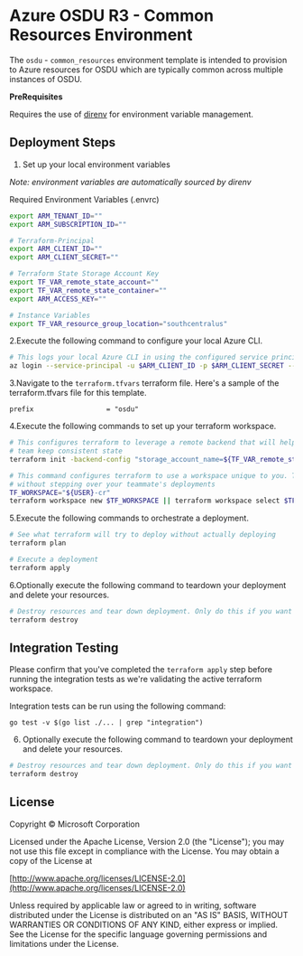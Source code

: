 # Azure OSDU R3 - Common Resources Environment

The `osdu` - `common_resources` environment template is intended to provision to Azure resources for OSDU which are typically common across multiple instances of OSDU.

__PreRequisites__

Requires the use of [direnv](https://direnv.net/) for environment variable management.

## Deployment Steps

1. Set up your local environment variables

*Note: environment variables are automatically sourced by direnv*

Required Environment Variables (.envrc)
```bash
export ARM_TENANT_ID=""           
export ARM_SUBSCRIPTION_ID=""  

# Terraform-Principal
export ARM_CLIENT_ID=""
export ARM_CLIENT_SECRET=""

# Terraform State Storage Account Key
export TF_VAR_remote_state_account=""
export TF_VAR_remote_state_container=""
export ARM_ACCESS_KEY=""

# Instance Variables
export TF_VAR_resource_group_location="southcentralus"
```

2.Execute the following command to configure your local Azure CLI.

```bash
# This logs your local Azure CLI in using the configured service principal.
az login --service-principal -u $ARM_CLIENT_ID -p $ARM_CLIENT_SECRET --tenant $ARM_TENANT_ID
```

3.Navigate to the `terraform.tfvars` terraform file. Here's a sample of the terraform.tfvars file for this template.

```HCL
prefix                  = "osdu"
```

4.Execute the following commands to set up your terraform workspace.

```bash
# This configures terraform to leverage a remote backend that will help you and your
# team keep consistent state
terraform init -backend-config "storage_account_name=${TF_VAR_remote_state_account}" -backend-config "container_name=${TF_VAR_remote_state_container}"

# This command configures terraform to use a workspace unique to you. This allows you to work
# without stepping over your teammate's deployments
TF_WORKSPACE="${USER}-cr"
terraform workspace new $TF_WORKSPACE || terraform workspace select $TF_WORKSPACE
```

5.Execute the following commands to orchestrate a deployment.

```bash
# See what terraform will try to deploy without actually deploying
terraform plan

# Execute a deployment
terraform apply
```

6.Optionally execute the following command to teardown your deployment and delete your resources.

```bash
# Destroy resources and tear down deployment. Only do this if you want to destroy your deployment.
terraform destroy
```

## Integration Testing

Please confirm that you've completed the `terraform apply` step before running the integration tests as we're validating the active terraform workspace.

Integration tests can be run using the following command:

```
go test -v $(go list ./... | grep "integration")
```

6. Optionally execute the following command to teardown your deployment and delete your resources.

```bash
# Destroy resources and tear down deployment. Only do this if you want to destroy your deployment.
terraform destroy
```

## License

Copyright © Microsoft Corporation

Licensed under the Apache License, Version 2.0 (the "License");
you may not use this file except in compliance with the License.
You may obtain a copy of the License at

[http://www.apache.org/licenses/LICENSE-2.0](http://www.apache.org/licenses/LICENSE-2.0)

Unless required by applicable law or agreed to in writing, software
distributed under the License is distributed on an "AS IS" BASIS,
WITHOUT WARRANTIES OR CONDITIONS OF ANY KIND, either express or implied.
See the License for the specific language governing permissions and
limitations under the License.
